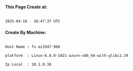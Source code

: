 
   
#### This Page Create at:

```bash

2025-04-10 - 16:47:37 UTC

```

#### Create By Machine:

```bash

Host Name : fv-az1947-968

platform  : Linux-6.8.0-1021-azure-x86_64-with-glibc2.39

Ip Local  : 10.1.0.38

```

